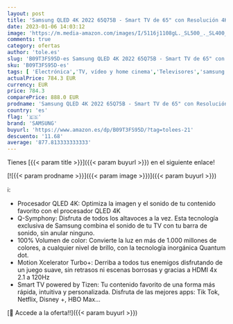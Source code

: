 ```yaml
---
layout: post
title: 'Samsung QLED 4K 2022 65Q75B - Smart TV de 65" con Resolución 4K  Procesador QLED 4K  100% Volumen de color  Quantum HDR10+ y Motion Xcelerator Turbo+'
date: 2023-01-06 14:03:12
image: 'https://m.media-amazon.com/images/I/5116j1108gL._SL500_._SL400_.jpg'
comments: true
category: ofertas
author: 'tole.es'
slug: 'B09T3FS95D-es Samsung QLED 4K 2022 65Q75B - Smart TV de 65" con...'
sku: 'B09T3FS95D-es'
tags: [ 'Electrónica','TV, vídeo y home cinema','Televisores','samsung','smart','tv','🇪🇸', ]
actualPrice: 784.3 EUR
currency: EUR
price: 784.3
comparePrice: 888.0 EUR
prodname: 'Samsung QLED 4K 2022 65Q75B - Smart TV de 65" con Resolución 4K  Procesador QLED 4K  100% Volumen de color  Quantum HDR10+ y Motion Xcelerator Turbo+'
country: 'es'
flag: '🇪🇸'
brand: 'SAMSUNG'
buyurl: 'https://www.amazon.es/dp/B09T3FS95D/?tag=tolees-21'
descuento: '11.68'
average: '877.813333333333'
---
```


Tienes [{{< param title >}}]({{< param buyurl >}}) en el siguiente enlace!

[![{{< param prodname >}}]({{< param image >}})]({{< param buyurl >}})

ℹ️:

- Procesador QLED 4K: Optimiza la imagen y el sonido de tu contenido favorito con el procesador QLED 4K
- Q-Symphony: Disfruta de todos los altavoces a la vez. Esta tecnología exclusiva de Samsung combina el sonido de tu TV con tu barra de sonido, sin anular ninguno.
- 100% Volumen de color: Convierte la luz en más de 1.000 millones de colores, a cualquier nivel de brillo, con la tecnología inorgánica Quantum dot.
- Motion Xcelerator Turbo+: Derriba a todos tus enemigos disfrutando de un juego suave, sin retrasos ni escenas borrosas y gracias a HDMI 4x 2.1 a 120Hz
- Smart TV powered by Tizen: Tu contenido favorito de una forma más rápida, intuitiva y personalizada. Disfruta de las mejores apps: Tik Tok, Netflix, Disney +, HBO Max...

[🛒 Accede a la oferta!!]({{< param buyurl >}})
